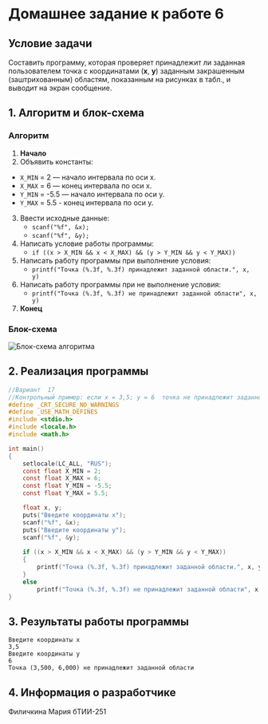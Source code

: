 # Домашнее задание к работе 6

## Условие задачи
Составить программу, которая проверяет принадлежит ли заданная пользователем точка с
координатами (**х**, **у**) заданным закрашенным (заштрихованным) областям, показанным на рисунках
в табл., и выводит на экран сообщение.

## 1. Алгоритм и блок-схема

### Алгоритм
1. **Начало**
2.  Объявить константы:
   - `X_MIN` = 2 — начало интервала по оси x.
   - `X_MAX` = 6 — конец интервала по оси x.
   - `Y_MIN` = -5.5 — начало интервала по оси y.
   - `Y_MAX` = 5.5 - конец интервала по оси y.
3. Ввести исходные данные:
   - `scanf("%f", &x);`
   - `scanf("%f", &y);`
4. Написать условие работы программы:
   - `if ((x > X_MIN && x < X_MAX) && (y > Y_MIN && y < Y_MAX))`
5. Написать работу программы при выполнение условия:
   - `printf("Точка (%.3f, %.3f) принадлежит заданной области.", x, y)`
6. Написать работу программы при не выполнение условия:
   - `printf("Точка (%.3f, %.3f) не принадлежит заданной области", x, y)`
7. **Конец**

### Блок-схема
![Блок-схема алгоритма]() 

## 2. Реализация программы
```C
//Вариант  17
//Контрольный пример: если х = 3,5; у = 6  точка не принадлежит заданной области
#define _CRT_SECURE_NO_WARNINGS
#define _USE_MATH_DEFINES
#include <stdio.h>
#include <locale.h>
#include <math.h>

int main()
{
	setlocale(LC_ALL, "RUS");
	const float X_MIN = 2;
	const float X_MAX = 6;
	const float Y_MIN = -5.5;
	const float Y_MAX = 5.5;

	float x, y;
	puts("Введите координаты x");
	scanf("%f", &x);
	puts("Введите координаты y");
	scanf("%f", &y);
	
	if ((x > X_MIN && x < X_MAX) && (y > Y_MIN && y < Y_MAX))
	{
		printf("Точка (%.3f, %.3f) принадлежит заданной области.", x, y);
	}
	else
		printf("Точка (%.3f, %.3f) не принадлежит заданной области", x, y);
}
```

## 3. Результаты работы программы
```
Введите координаты x
3,5
Введите координаты y
6
Точка (3,500, 6,000) не принадлежит заданной области
```
## 4. Информация о разработчике

Филичкина Мария бТИИ-251
